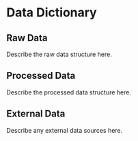 # Data Dictionary

## Raw Data

Describe the raw data structure here.

## Processed Data

Describe the processed data structure here.

## External Data

Describe any external data sources here.